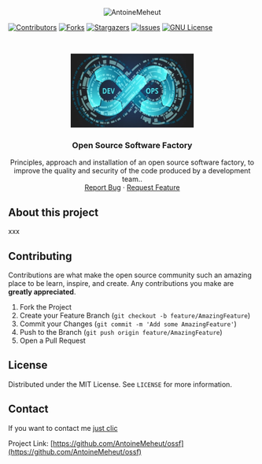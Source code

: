 <p align="center">
    <img src="https://socialify.git.ci/AntoineMeheut/ossf/image?custom_description=Open+Source+Software+Factory+%21&description=1&language=1&name=1&pattern=Circuit+Board&theme=Dark" alt="AntoineMeheut" width="700" height="300" />
</p>

<!-- PROJECT SHIELDS -->
[![Contributors][contributors-shield]][contributors-url]
[![Forks][forks-shield]][forks-url]
[![Stargazers][stars-shield]][stars-url]
[![Issues][issues-shield]][issues-url]
[![GNU License][license-shield]][license-url]

<!-- PROJECT LOGO -->
<br />
<p align="center">
  <a href="https://github.com/AntoineMeheut/ossf">
    <img src="images/ci-cd.png" alt="Software Factory" width="250" height="150">
  </a>

  <h3 align="center">Open Source Software Factory</h3>

  <p align="center">
    Principles, approach and installation of an open source software factory, to improve the quality and security of the code produced by a development team..
    <br />
    <a href="https://github.com/AntoineMeheut/blogame/issues">Report Bug</a>
    ·
    <a href="https://github.com/AntoineMeheut/blogame/projects">Request Feature</a>
  </p>
</p>

<!-- ABOUT THE PROJECT -->
## About this project
xxx

<!-- CONTRIBUTING -->
## Contributing

Contributions are what make the open source community such an amazing place to be learn, inspire, and create.
Any contributions you make are **greatly appreciated**.

1. Fork the Project
2. Create your Feature Branch (`git checkout -b feature/AmazingFeature`)
3. Commit your Changes (`git commit -m 'Add some AmazingFeature'`)
4. Push to the Branch (`git push origin feature/AmazingFeature`)
5. Open a Pull Request

<!-- LICENSE -->
## License

Distributed under the MIT License. See `LICENSE` for more information.

<!-- CONTACT -->
## Contact

If you want to contact me [just clic](mailto:github.contacts@protonmail.com)

Project Link: [https://github.com/AntoineMeheut/ossf](https://github.com/AntoineMeheut/ossf)

<!-- MARKDOWN LINKS & IMAGES -->
<!-- https://www.markdownguide.org/basic-syntax/#reference-style-links -->
[contributors-shield]: https://img.shields.io/github/contributors/AntoineMeheut/ossf?color=green
[contributors-url]: https://github.com/AntoineMeheut/ossf/graphs/contributors
[forks-shield]: https://img.shields.io/github/forks/AntoineMeheut/ossf
[forks-url]: https://github.com/AntoineMeheut/ossf/network/members
[stars-shield]: https://img.shields.io/github/stars/AntoineMeheut/ossf
[stars-url]: https://github.com/AntoineMeheut/ossf/stargazers
[issues-shield]: https://img.shields.io/github/issues/AntoineMeheut/ossf
[issues-url]: https://github.com/AntoineMeheut/ossf/issues
[license-shield]: https://img.shields.io/github/license/AntoineMeheut/ossf
[license-url]: https://github.com/AntoineMeheut/ossf/blob/master/LICENSE

